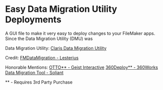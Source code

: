 # Easy Data Migration Utility Deployments
A GUI file to make it very easy to deploy changes to your FileMaker apps. Since the Data Migration Utility (DMU) was

Data Migration Utility: [Claris Data Migration Utility](https://community.claris.com/en/s/article/FileMaker-data-migration-tool)

Credit: [FMDataMigration - Lesterius](https://lesterius.com/solution/fm-data-migration/)

Honorable Mentions:
[OTTO** - Geist Interactive](https://www.ottofms.com/)
[360Deploy** - 360Works](https://360works.com/filemaker-deploy-versions/) 
[Data Migration Tool - Soliant](https://www.soliantconsulting.com/blog/fmdatamigration-command-line-tool/)

** - Requires 3rd Party Purchase